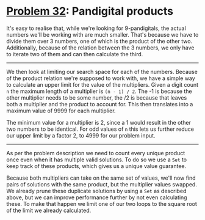 # [Problem 32](https://projecteuler.net/problem=32): Pandigital products

It's easy to realise that, while we're looking for 9-pandigitals, the actual numbers we'll be working with are much smaller.
That's because we have to divide them over 3 numbers, one of which is the product of the other two.
Additionally, because of the relation between the 3 numbers, we only have to iterate two of them and can then calculate the third.

---

We then look at limiting our search space for each of the numbers.
Because of the product relation we're supposed to work with, we have a simple way to calculate an upper limit for the value of the multipliers.
Given a digit count `n` the maximum length of a multiplier is `(n - 1) / 2`.
The -1 is because the other multiplier needs to be some number, the /2 is because that leaves both a multiplier and the product to account for.
This then translates into a maximum value of 9999 for each multiplier.

The minimum value for a multiplier is 2, since a 1 would result in the other two numbers to be identical.
For odd values of `n` this lets us further reduce our upper limit by a factor 2, to 4999 for our problem input.

---

As per the problem description we need to count every unique product once even when it has multiple valid solutions.
To do so we use a `Set` to keep track of these products, which gives us a unique value guarantee.

Because both multipliers can take on the same set of values, we'll now find pairs of solutions with the same product, but the multiplier values swapped.
We already prune these duplicate solutions by using a `Set` as described above, but we can improve performance further by not even calculating these.
To make that happen we limit one of our two loops to the square root of the limit we already calculated.
